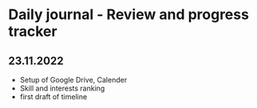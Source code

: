 # Daily journal - Review and progress tracker

## 23.11.2022
- Setup of Google Drive, Calender
- Skill and interests ranking
- first draft of timeline
